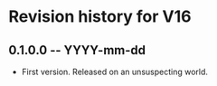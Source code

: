 # Revision history for V16

## 0.1.0.0 -- YYYY-mm-dd

* First version. Released on an unsuspecting world.
